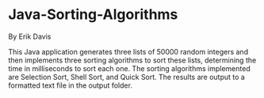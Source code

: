 # Java-Sorting-Algorithms
By Erik Davis

This Java application generates three lists of 50000 random integers and then implements three sorting algorithms to sort these lists, determining the time in milliseconds to sort each one. The sorting algorithms implemented are Selection Sort, Shell Sort, and Quick Sort. The results are output to a formatted text file in the output folder. 
